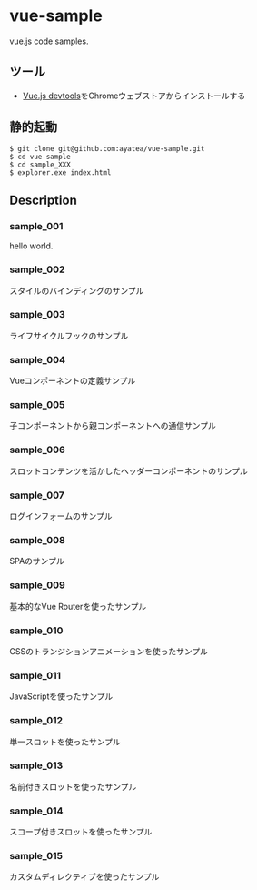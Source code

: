 # vue-sample
vue.js code samples.

## ツール
* [Vue.js devtools](https://chromewebstore.google.com/detail/vuejs-devtools/nhdogjmejiglipccpnnnanhbledajbpd?hl=ja)をChromeウェブストアからインストールする

## 静的起動
```
$ git clone git@github.com:ayatea/vue-sample.git
$ cd vue-sample
$ cd sample_XXX
$ explorer.exe index.html
```

## Description
### sample_001
hello world.

### sample_002
スタイルのバインディングのサンプル

### sample_003
ライフサイクルフックのサンプル

### sample_004
Vueコンポーネントの定義サンプル

### sample_005
子コンポーネントから親コンポーネントへの通信サンプル

### sample_006
スロットコンテンツを活かしたヘッダーコンポーネントのサンプル

### sample_007
ログインフォームのサンプル

### sample_008
SPAのサンプル

### sample_009
基本的なVue Routerを使ったサンプル

### sample_010
CSSのトランジションアニメーションを使ったサンプル

### sample_011
JavaScriptを使ったサンプル

### sample_012
単一スロットを使ったサンプル

### sample_013
名前付きスロットを使ったサンプル

### sample_014
スコープ付きスロットを使ったサンプル

### sample_015
カスタムディレクティブを使ったサンプル

